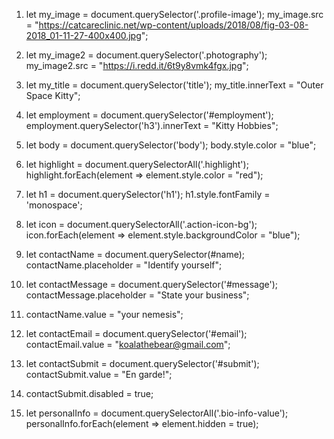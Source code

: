 1.  let my_image = document.querySelector('.profile-image');
    my_image.src = "https://catcareclinic.net/wp-content/uploads/2018/08/fig-03-08-2018_01-11-27-400x400.jpg";

2.  let my_image2 = document.querySelector('.photography');
    my_image2.src = "https://i.redd.it/6t9y8vmk4fgx.jpg";

3.  let my_title = document.querySelector('title');
    my_title.innerText = "Outer Space Kitty";

4.  let employment = document.querySelector('#employment');
    employment.querySelector('h3').innerText = "Kitty Hobbies";

7.  let body = document.querySelector('body');
    body.style.color = "blue";

8.  let highlight = document.querySelectorAll('.highlight');
    highlight.forEach(element => element.style.color = "red");

9.  let h1 = document.querySelector('h1');
    h1.style.fontFamily = 'monospace';

10. let icon = document.querySelectorAll('.action-icon-bg');
    icon.forEach(element => element.style.backgroundColor = "blue");

11. let contactName = document.querySelector(#name);
    contactName.placeholder = "Identify yourself";

12. let contactMessage = document.querySelector('#message');
    contactMessage.placeholder = "State your business";

13. contactName.value = "your nemesis";

14. let contactEmail = document.querySelector('#email');
    contactEmail.value = "koalathebear@gmail.com";

15. let contactSubmit = document.querySelector('#submit');
    contactSubmit.value = "En garde!";

16. contactSubmit.disabled = true;

17. let personalInfo = document.querySelectorAll('.bio-info-value');
    personalInfo.forEach(element => element.hidden = true);